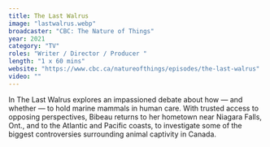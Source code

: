 ```yaml
---
title: The Last Walrus
image: "lastwalrus.webp"
broadcaster: "CBC: The Nature of Things"
year: 2021
category: "TV"
roles: "Writer / Director / Producer "
length: "1 x 60 mins"
website: "https://www.cbc.ca/natureofthings/episodes/the-last-walrus"
video: ""
---
```


In The Last Walrus explores an impassioned debate about how — and whether — to hold marine mammals in human care. With trusted access to opposing perspectives, Bibeau returns to her hometown near Niagara Falls, Ont., and to the Atlantic and Pacific coasts, to investigate some of the biggest controversies surrounding animal captivity in Canada.
